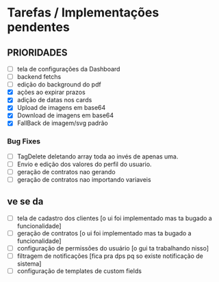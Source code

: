 # Tarefas / Implementações pendentes

## PRIORIDADES

- [ ] tela de configurações da Dashboard
- [ ] backend fetchs
- [ ] edição do background do pdf
- [x] ações ao expirar prazos
- [x] adição de datas nos cards
- [x] Upload de imagens em base64
- [x] Download de imagens em base64
- [x] FallBack de imagem/svg padrão

### Bug Fixes

- [ ] TagDelete deletando array toda ao invés de apenas uma.
- [ ] Envio e edição dos valores do perfil do usuario.
- [ ] geração de contratos nao gerando
- [ ] geração de contratos nao importando variaveis

## ve se da

- [ ] tela de cadastro dos clientes [o ui foi implementado mas ta bugado a funcionalidade]
- [ ] geração de contratos [o ui foi implementado mas ta bugado a funcionalidade]
- [ ] configuração de permissões do usuário [o gui ta trabalhando nisso]
- [ ] filtragem de notificações [fica pra dps pq so existe notificação de sistema]
- [ ] configuração de templates de custom fields
